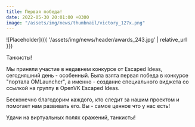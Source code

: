 ```yaml
---
title: Первая победа!
date: 2022-05-30 20:01:00 +0300
image: "/assets/img/news/thumbnail/victory_127x.png"
---
```

<p style="display: none">Победа в конкурсе от Escaped Ideas.</p>

![Placeholder]({{ '/assets/img/news/header/awards_243.jpg' | relative_url }})

Танкисты!

Мы приняли участие в недавнем конкурсе от Escaped Ideas, сегодняшний день - особенный. Была взята первая победа в конкурсе "портала OMLauncher", а именно - создание специального виджета со ссылкой на группу в OpenVK Escaped Ideas.

Бесконечно благодорим каждого, кто следит за нашим проектом и помогает нам развивать его. Вы - самое ценное что у нас есть!

Удачи на виртуальных полях сражений, танкисты!